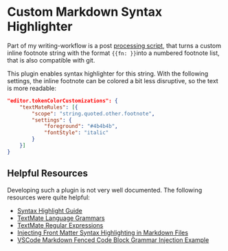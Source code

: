 # Custom Markdown Syntax Highlighter

Part of my writing-workflow is a post [processing script](https://github.com/saschakiefer/workflow-support), that turns a custom inline footnote string with the format `{{fn: }}`into a numbered footnote list, that is also compatible with git.

This plugin enables syntax highlighter for this string. With the following settings, the inline footnote can be colored a bit less disruptive, so the text is more readable:
```json
"editor.tokenColorCustomizations": {
    "textMateRules": [{
        "scope": "string.quoted.other.footnote",
        "settings": {
            "foreground": "#4b4b4b",
            "fontStyle": "italic"
        }
    }]
}
```

## Helpful Resources

Developing such a plugin is not very well documented. The following resources were quite helpful:

* [Syntax Highlight Guide](https://code.visualstudio.com/api/language-extensions/syntax-highlight-guide#scope-inspector)
* [TextMate Language Grammars](https://macromates.com/manual/en/language_grammars)
* [TextMate Regular Expressions](https://macromates.com/manual/en/regular_expressions)
* [Injecting Front Matter Syntax Highlighting in Markdown Files](https://www.marcobeltempo.com/open-source/inject-frontmatter-syntax-markdown/)
* [VSCode Markdown Fenced Code Block Grammar Injection Example](https://github.com/mjbvz/vscode-fenced-code-block-grammar-injection-example)
